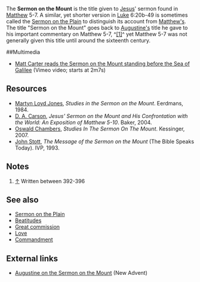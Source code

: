 The **Sermon on the Mount** is the title given to
[Jesus](Jesus "Jesus")' sermon found in
[Matthew](Gospel_of_Matthew "Gospel of Matthew") 5-7. A similar,
yet shorter version in [Luke](Gospel_of_Luke "Gospel of Luke")
6:20b-49 is sometimes called the
[Sermon on the Plain](index.php?title=Sermon_on_the_Plain&action=edit&redlink=1 "Sermon on the Plain (page does not exist)")
to distinguish its account from [Matthew's](Matthew "Matthew"). The
title "Sermon on the Mount" goes back to
[Augustine's](Augustine "Augustine") title he gave to his important
commentary on Matthew 5-7, ^[[1]](#note-0)^ yet Matthew 5-7 was not
generally given this title until around the sixteenth century.

##Multimedia

-   [Matt Carter reads the Sermon on the Mount standing before the Sea of Galilee](http://vimeo.com/27818942)
    (Vimeo video; starts at 2m7s)

## Resources

-   [Martyn Loyd Jones](index.php?title=Martyn_Loyd_Jones&action=edit&redlink=1 "Martyn Loyd Jones (page does not exist)"),
    *Studies in the Sermon on the Mount*. Eerdmans, 1984.
-   [D. A. Carson](D._A._Carson "D. A. Carson"),
    *Jesus' Sermon on the Mount and His Confrontation with the World: An Exposition of Matthew 5-10*.
    Baker, 2004.
-   [Oswald Chambers](Oswald_Chambers "Oswald Chambers"),
    *Studies In The Sermon On The Mount*. Kessinger, 2007.
-   [John Stott](John_Stott "John Stott"),
    *The Message of the Sermon on the Mount* (The Bible Speaks Today).
    IVP, 1993.

## Notes

1.  [↑](#ref-0) Written between 392-396

## See also

-   [Sermon on the Plain](index.php?title=Sermon_on_the_Plain&action=edit&redlink=1 "Sermon on the Plain (page does not exist)")
-   [Beatitudes](index.php?title=Beatitudes&action=edit&redlink=1 "Beatitudes (page does not exist)")
-   [Great commission](Great_commission "Great commission")
-   [Love](Love "Love")
-   [Commandment](index.php?title=Commandment&action=edit&redlink=1 "Commandment (page does not exist)")

## External links

-   [Augustine on the Sermon on the Mount](http://www.newadvent.org/fathers/16011.htm)
    (New Advent)



